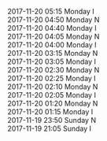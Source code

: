 2017-11-20 05:15 Monday  I  
2017-11-20 04:50 Monday  N  
2017-11-20 04:40 Monday  I  
2017-11-20 04:05 Monday  N  
2017-11-20 04:00 Monday  I  
2017-11-20 03:15 Monday  N  
2017-11-20 03:05 Monday  I  
2017-11-20 02:30 Monday  N  
2017-11-20 02:25 Monday  I  
2017-11-20 02:10 Monday  N  
2017-11-20 02:05 Monday  I  
2017-11-20 01:20 Monday  N  
2017-11-20 01:15 Monday  I  
2017-11-19 23:50 Sunday  N  
2017-11-19 21:05 Sunday  I  

